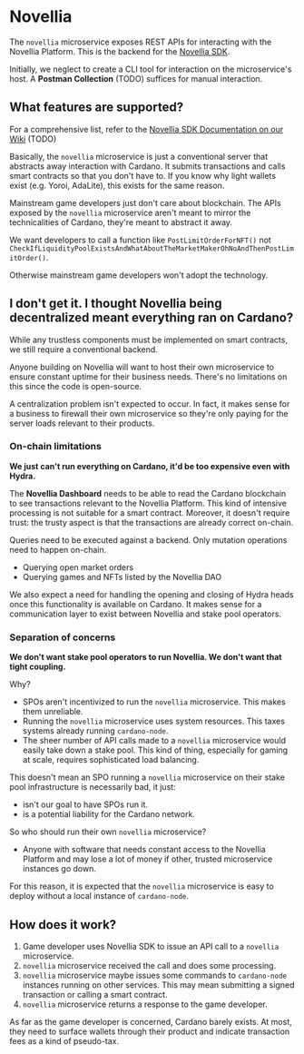 # Novellia

The `novellia` microservice exposes REST APIs for interacting with the Novellia Platform. This is the backend for the [Novellia SDK](https://github.com/RektangularStudios/novellia-sdk).

Initially, we neglect to create a CLI tool for interaction on the microservice's host. A **Postman Collection** (TODO) suffices for manual interaction.

## What features are supported?

For a comprehensive list, refer to the [Novellia SDK Documentation on our Wiki](https://rektangularstudios.com/wiki) (TODO)

Basically, the `novellia` microservice is just a conventional server that abstracts away interaction with Cardano. It submits transactions and calls smart contracts so that you don't have to. If you know why light wallets exist (e.g. Yoroi, AdaLite), this exists for the same reason.

Mainstream game developers just don't care about blockchain. The APIs exposed by the `novellia` microservice aren't meant to mirror the technicalities of Cardano, they're meant to abstract it away.

We want developers to call a function like `PostLimitOrderForNFT()` not `CheckIfLiquidityPoolExistsAndWhatAboutTheMarketMakerOhNoAndThenPostLimitOrder()`.

Otherwise mainstream game developers won't adopt the technology.

## I don't get it. I thought Novellia being decentralized meant everything ran on Cardano?

While any trustless components must be implemented on smart contracts, we still require a conventional backend.

Anyone building on Novellia will want to host their own microservice to ensure constant uptime for their business needs. There's no limitations on this since the code is open-source.

A centralization problem isn't expected to occur. In fact, it makes sense for a business to firewall their own microservice so they're only paying for the server loads relevant to their products.

### On-chain limitations

**We just can't run everything on Cardano, it'd be too expensive even with Hydra.**

The **Novellia Dashboard** needs to be able to read the Cardano blockchain to see transactions relevant to the Novellia Platform. This kind of intensive processing is not suitable for a smart contract. Moreover, it doesn't require trust: the trusty aspect is that the transactions are already correct on-chain.

Queries need to be executed against a backend. Only mutation operations need to happen on-chain.
- Querying open market orders
- Querying games and NFTs listed by the Novellia DAO

We also expect a need for handling the opening and closing of Hydra heads once this functionality is available on Cardano. It makes sense for a communication layer to exist between Novellia and stake pool operators.

### Separation of concerns

**We don't want stake pool operators to run Novellia. We don't want that tight coupling.**

Why?
- SPOs aren't incentivized to run the `novellia` microservice. This makes them unreliable.
- Running the `novellia` microservice uses system resources. This taxes systems already running `cardano-node`.
- The sheer number of API calls made to a `novellia` microservice would easily take down a stake pool. This kind of thing, especially for gaming at scale, requires sophisticated load balancing.

This doesn't mean an SPO running a `novellia` microservice on their stake pool infrastructure is necessarily bad, it just:
- isn't our goal to have SPOs run it.
- is a potential liability for the Cardano network.

So who should run their own `novellia` microservice?
- Anyone with software that needs constant access to the Novellia Platform and may lose a lot of money if other, trusted microservice instances go down.

For this reason, it is expected that the `novellia` microservice is easy to deploy without a local instance of `cardano-node`.

## How does it work?

1. Game developer uses Novellia SDK to issue an API call to a `novellia` microservice.
2. `novellia` microservice received the call and does some processing.
3. `novellia` microservice maybe issues some commands to `cardano-node` instances running on other services. This may mean submitting a signed transaction or calling a smart contract.
4. `novellia` microservice returns a response to the game developer.

As far as the game developer is concerned, Cardano barely exists. At most, they need to surface wallets through their product and indicate transaction fees as a kind of pseudo-tax.
